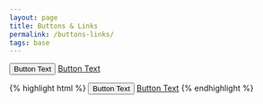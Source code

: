 ```yaml
---
layout: page
title: Buttons & Links
permalink: /buttons-links/
tags: base
---
```


<button>Button Text</button>
<a href="#" class="button">Button Text</a>

{% highlight html %}
<button>Button Text</button>
<a href="#" class="button">Button Text</a>
{% endhighlight %}
